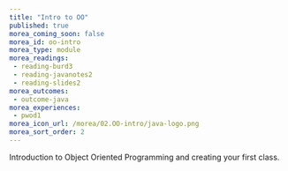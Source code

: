 ```yaml
---
title: "Intro to OO"
published: true
morea_coming_soon: false
morea_id: oo-intro
morea_type: module
morea_readings:
 - reading-burd3
 - reading-javanotes2
 - reading-slides2
morea_outcomes:
 - outcome-java
morea_experiences:
 - pwod1
morea_icon_url: /morea/02.OO-intro/java-logo.png
morea_sort_order: 2
---
```


Introduction to Object Oriented Programming and creating your first class.
